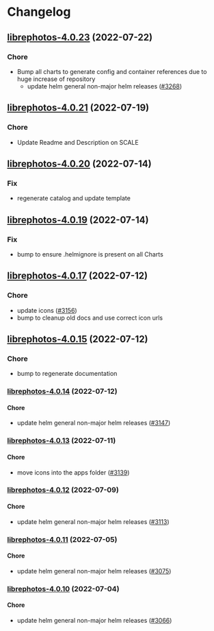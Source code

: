 # Changelog



## [librephotos-4.0.23](https://github.com/truecharts/apps/compare/librephotos-4.0.21...librephotos-4.0.23) (2022-07-22)

### Chore

- Bump all charts to generate config and container references due to huge increase of repository
  - update helm general non-major helm releases ([#3268](https://github.com/truecharts/apps/issues/3268))



## [librephotos-4.0.21](https://github.com/truecharts/apps/compare/librephotos-4.0.20...librephotos-4.0.21) (2022-07-19)

### Chore

- Update Readme and Description on SCALE



## [librephotos-4.0.20](https://github.com/truecharts/apps/compare/librephotos-4.0.19...librephotos-4.0.20) (2022-07-14)

### Fix

- regenerate catalog and update template



## [librephotos-4.0.19](https://github.com/truecharts/apps/compare/librephotos-4.0.17...librephotos-4.0.19) (2022-07-14)

### Fix

- bump to ensure .helmignore is present on all Charts



## [librephotos-4.0.17](https://github.com/truecharts/apps/compare/librephotos-4.0.15...librephotos-4.0.17) (2022-07-12)

### Chore

- update icons ([#3156](https://github.com/truecharts/apps/issues/3156))
- bump to cleanup old docs and use correct icon urls



## [librephotos-4.0.15](https://github.com/truecharts/apps/compare/librephotos-4.0.14...librephotos-4.0.15) (2022-07-12)

### Chore

- bump to regenerate documentation



<a name="librephotos-4.0.14"></a>
### [librephotos-4.0.14](https://github.com/truecharts/apps/compare/librephotos-4.0.13...librephotos-4.0.14) (2022-07-12)

#### Chore

* update helm general non-major helm releases ([#3147](https://github.com/truecharts/apps/issues/3147))



<a name="librephotos-4.0.13"></a>
### [librephotos-4.0.13](https://github.com/truecharts/apps/compare/librephotos-4.0.12...librephotos-4.0.13) (2022-07-11)

#### Chore

* move icons into the apps folder ([#3139](https://github.com/truecharts/apps/issues/3139))



<a name="librephotos-4.0.12"></a>
### [librephotos-4.0.12](https://github.com/truecharts/apps/compare/librephotos-4.0.11...librephotos-4.0.12) (2022-07-09)

#### Chore

* update helm general non-major helm releases ([#3113](https://github.com/truecharts/apps/issues/3113))



<a name="librephotos-4.0.11"></a>
### [librephotos-4.0.11](https://github.com/truecharts/apps/compare/librephotos-4.0.10...librephotos-4.0.11) (2022-07-05)

#### Chore

* update helm general non-major helm releases ([#3075](https://github.com/truecharts/apps/issues/3075))



<a name="librephotos-4.0.10"></a>
### [librephotos-4.0.10](https://github.com/truecharts/apps/compare/librephotos-4.0.9...librephotos-4.0.10) (2022-07-04)

#### Chore

* update helm general non-major helm releases ([#3066](https://github.com/truecharts/apps/issues/3066))



